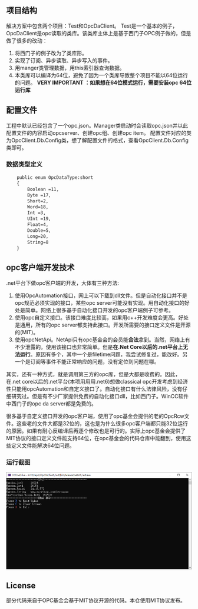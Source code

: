 ## 项目结构
解决方案中包含两个项目：Test和OpcDaClient。
Test是一个基本的例子，OpcDaClient是opc读取的类库。该类库主体上是基于西门子OPC例子做的，但是做了很多的改动：
1. 将西门子的例子改为了类库形。
2. 实现了订阅、异步读取、异步写入的事件。
3. 用manger类管理数据，用this索引器查询数据。
4. 本类库可以编译为64位，避免了因为一个类库导致整个项目不能以64位运行的问题。 **VERY IMPORTANT ：如果想在64位模式运行，需要安装opc 64位运行库** 
## 配置文件
工程中默认已经包含了一个opc.json。Manager类启动时会读取opc.json并以此配置文件的内容启动opcserver、创建opc组、创建opc item。
配置文件对应的类为OpcClient.Db.Config类，想了解配置文件的格式，查看OpcClient.Db.Config类即可。

### 数据类型定义

        public enum OpcDataType:short
        {
            Boolean =11,
            Byte =17,
            Short=2,
            Word=18,
            Int =3,
            UInt =19,
            Float=4,
            Double=5,
            Long=20,
            String=8
        }

## opc客户端开发技术
.net平台下做opc客户端的开发，大体有三种方法:
1. 使用OpcAutomation接口，网上可以下载到dll文件。但是自动化接口并不是opc规范必须实现的接口，某些opc server可能没有实现。用自动化接口的好处是简单。网络上很多基于自动化接口开发的opc客户端例子可参考。
2. 使用opc自定义接口。该接口难度比较高，如果用c++开发难度会更高。好处是通用，所有的opc server都支持此接口。开发所需要的接口定义文件是开源的(MIT)。
3. 使用opcNetApi。NetApi只有opc基金会的会员能**合法**拿到。当然，网络上有不少泄露的。使用该接口也非常简单。但是**在.Net Core以后的.net平台上无法运行**。原因有多个，其中一个是filetime问题，我尝试修复过，能改好。另一个是订阅等事件不能正常响应的问题，没有定位到问题在哪。

其实，还有一种方式，就是调用第三方的opc库，但是大都是收费的。因此，在.net core以后的.net平台(本项用用用.net6)想做classical opc开发考虑到经济性只能用opcAutomation和自定义接口了。自动化接口有什么法律风险，没有仔细研究过。但是有不少厂家提供免费的自动化接口dll，比如西门子。WinCC软件中西门子的opc da server都是免费的。

很多基于自定义接口开发的opc客户端，使用了opc基金会提供的老的OpcRcw文件。这些老的文件大都是32位的，这也是为什么很多opc客户端都只能32位运行的原因。如果有耐心反编译后再逐个修改也是可行的。实际上opc基金会提供了MIT协议的接口定义文件能支持64位，在opc基金会的代码仓库中能翻到，使用这些定义文件能解决64位问题。
### 运行截图
![输入图片说明](img/Screen1.png)
## License
部分代码来自于OPC基金会基于MIT协议开源的代码。本仓使用MIT协议发布。
